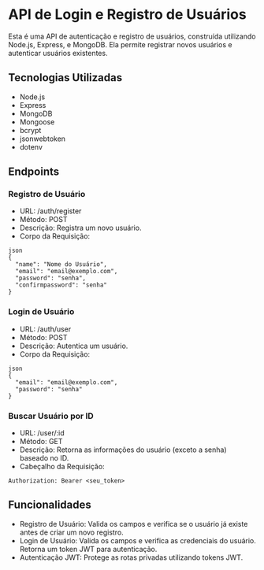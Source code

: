 # API de Login e Registro de Usuários

Esta é uma API de autenticação e registro de usuários, construída utilizando Node.js, Express, e MongoDB. Ela permite registrar novos usuários e autenticar usuários existentes.

## Tecnologias Utilizadas

- Node.js
- Express
- MongoDB
- Mongoose
- bcrypt
- jsonwebtoken
- dotenv

## Endpoints

### Registro de Usuário

- URL: /auth/register
- Método: POST
- Descrição: Registra um novo usuário.
- Corpo da Requisição:
```
json
{
  "name": "Nome do Usuário",
  "email": "email@exemplo.com",
  "password": "senha",
  "confirmpassword": "senha"
}
```

### Login de Usuário

- URL: /auth/user
- Método: POST
- Descrição: Autentica um usuário.
- Corpo da Requisição:
```
json
{
  "email": "email@exemplo.com",
  "password": "senha"
}
```

### Buscar Usuário por ID

- URL: /user/:id
- Método: GET
- Descrição: Retorna as informações do usuário (exceto a senha) baseado no ID.
- Cabeçalho da Requisição:
```
Authorization: Bearer <seu_token>
```

## Funcionalidades

- Registro de Usuário: Valida os campos e verifica se o usuário já existe antes de criar um novo registro.
- Login de Usuário: Valida os campos e verifica as credenciais do usuário. Retorna um token JWT para autenticação.
- Autenticação JWT: Protege as rotas privadas utilizando tokens JWT.
